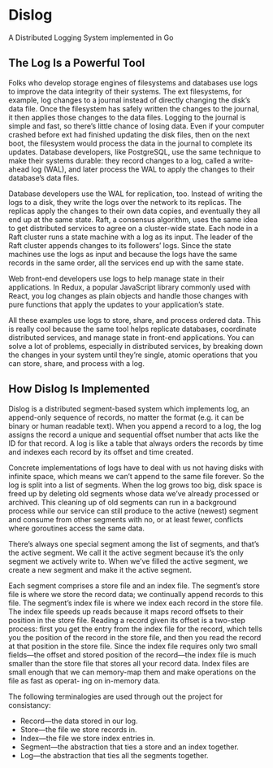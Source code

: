 # Dislog
A Distributed Logging System implemented in Go

## The Log Is a Powerful Tool
Folks who develop storage engines of filesystems and databases use logs to improve the data 
integrity of their systems. The ext filesystems, for example, log changes to a journal 
instead of directly changing the disk’s data file. Once the filesystem has safely written 
the changes to the journal, it then applies those changes to the data files. 
Logging to the journal is simple and fast, so there’s little chance of losing data. Even 
if your computer crashed before ext had finished updating the disk files, then on the next 
boot, the filesystem would process the data in the journal to complete its updates. Database 
developers, like PostgreSQL, use the same technique to make their systems durable: they 
record changes to a log, called a write-ahead log (WAL), and later process the WAL to apply 
the changes to their database’s data files.

Database developers use the WAL for replication, too. Instead of writing the logs to a disk, 
they write the logs over the network to its replicas. The replicas apply the changes to their 
own data copies, and eventually they all end up at the same state. Raft, a consensus algorithm, 
uses the same idea to get distributed services to agree on a cluster-wide state. Each node in a 
Raft cluster runs a state machine with a log as its input. The leader of the Raft cluster 
appends changes to its followers’ logs. Since the state machines use the logs as input and 
because the logs have the same records in the same order, all the services end up with the same state.

Web front-end developers use logs to help manage state in their applications. In Redux, a popular 
JavaScript library commonly used with React, you log changes as plain objects and handle those 
changes with pure functions that apply the updates to your application’s state.

All these examples use logs to store, share, and process ordered data. This is really cool because 
the same tool helps replicate databases, coordinate distributed services, and manage state in 
front-end applications. You can solve a lot of problems, especially in distributed services, 
by breaking down the changes in your system until they’re single, atomic operations that you 
can store, share, and process with a log.

## How Dislog Is Implemented
Dislog is a distributed segment-based system which implements log, an append-only sequence of records, 
no matter the format (e.g. it can be binary or human readable text). When you append a record to a log, 
the log assigns the record a unique and sequential offset number that acts like the ID for that record. 
A log is like a table that always orders the records by time and indexes each record by its offset and 
time created.

Concrete implementations of logs have to deal with us not having disks with infinite space, which means 
we can’t append to the same file forever. So the log is split into a list of segments. When the log 
grows too big, disk space is freed up by deleting old segments whose data we’ve already processed or 
archived. This cleaning up of old segments can run in a background process while our service can still 
produce to the active (newest) segment and consume from other segments with no, or at least fewer, 
conflicts where goroutines access the same data.

There’s always one special segment among the list of segments, and that’s the active segment. We call 
it the active segment because it’s the only segment we actively write to. When we’ve filled the active 
segment, we create a new segment and make it the active segment.

Each segment comprises a store file and an index file. The segment’s store file is where we store the 
record data; we continually append records to this file. The segment’s index file is where we index 
each record in the store file. The index file speeds up reads because it maps record offsets to their 
position in the store file. Reading a record given its offset is a two-step process: first you get the 
entry from the index file for the record, which tells you the position of the record in the store file, 
and then you read the record at that position in the store file. Since the index file requires only two 
small fields—the offset and stored position of the record—the index file is much smaller than the store 
file that stores all your record data. Index files are small enough that we can memory-map them and 
make operations on the file as fast as operat- ing on in-memory data.

The following terminalogies are used through out the project for consistancy:
- Record—the data stored in our log.
- Store—the file we store records in.
- Index—the file we store index entries in.
- Segment—the abstraction that ties a store and an index together. 
- Log—the abstraction that ties all the segments together.

